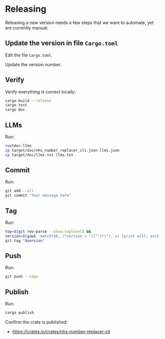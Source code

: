 # Releasing

Releasing a new version needs a few steps that we want to automate, yet are currently manual:

## Update the version in file `Cargo.toml`

Edit the file `Cargo.toml`.

Update the version number.

## Verify

Verify everything is correct locally:

```sh
cargo build --release
cargo test
cargo doc
```

## LLMs

Run:

```sh
rustdoc-llms
cp target/doc/nhs_number_replacer_cli.json llms.json
cp target/doc/llms.txt llms.txt
```

## Commit

Run:

```sh
git add --all
git commit "Your message here"
```

## Tag

Run:

```sh
top=$(git rev-parse --show-toplevel) &&
version=$(gawk 'match($0, /^version = "([^"]*)"/, a) {print a[1]; exit;}' "$top/Cargo.toml") &&
git tag "$version"
```

## Push

Run:

```sh
git push --tags
```

## Publish

Run:

```sh
cargo publish
```

Confirm the crate is published:

* <https://crates.io/crates/nhs-number-replacer-cli>
